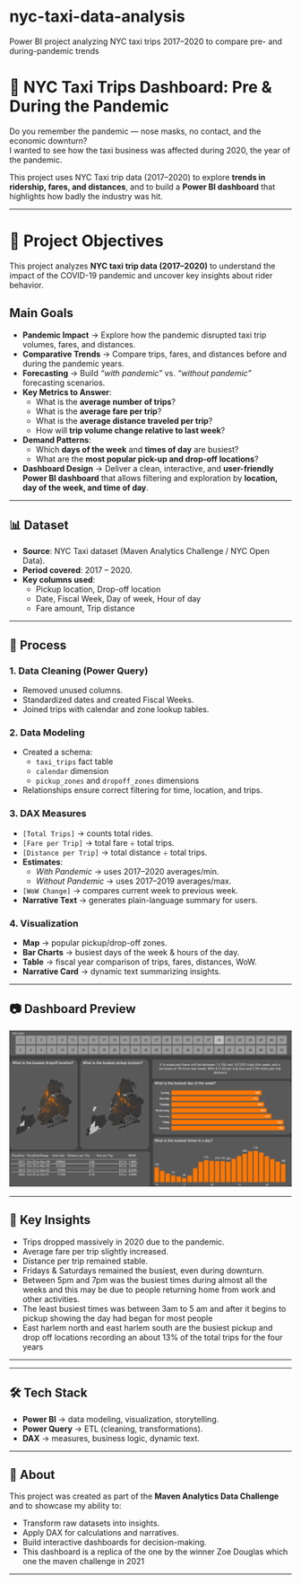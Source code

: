 # nyc-taxi-data-analysis
Power BI project analyzing NYC taxi trips 2017–2020 to compare pre- and during-pandemic trends

# 🚖 NYC Taxi Trips Dashboard: Pre & During the Pandemic

Do you remember the pandemic — nose masks, no contact, and the economic downturn?  
I wanted to see how the taxi business was affected during 2020, the year of the pandemic.  

This project uses NYC Taxi trip data (2017–2020) to explore **trends in ridership, fares, and distances**, and to build a **Power BI dashboard** that highlights how badly the industry was hit.

---

# 🎯 Project Objectives  

This project analyzes **NYC taxi trip data (2017–2020)** to understand the impact of the COVID-19 pandemic and uncover key insights about rider behavior.  

## Main Goals  
- **Pandemic Impact** → Explore how the pandemic disrupted taxi trip volumes, fares, and distances.  
- **Comparative Trends** → Compare trips, fares, and distances before and during the pandemic years.  
- **Forecasting** → Build *“with pandemic”* vs. *“without pandemic”* forecasting scenarios.  
- **Key Metrics to Answer**:  
  - What is the **average number of trips**?  
  - What is the **average fare per trip**?  
  - What is the **average distance traveled per trip**?  
  - How will **trip volume change relative to last week**?  
- **Demand Patterns**:  
  - Which **days of the week** and **times of day** are busiest?  
  - What are the **most popular pick-up and drop-off locations**?  
- **Dashboard Design** → Deliver a clean, interactive, and **user-friendly Power BI dashboard** that allows filtering and exploration by **location, day of the week, and time of day**.  

---

## 📊 Dataset
- **Source**: NYC Taxi dataset (Maven Analytics Challenge / NYC Open Data).  
- **Period covered**: 2017 – 2020.  
- **Key columns used**:  
  - Pickup location, Drop-off location  
  - Date, Fiscal Week, Day of week, Hour of day  
  - Fare amount, Trip distance  

---

## 🔧 Process

### 1. Data Cleaning (Power Query)
- Removed unused columns.  
- Standardized dates and created Fiscal Weeks.  
- Joined trips with calendar and zone lookup tables.  

### 2. Data Modeling
- Created a  schema:
  - `taxi_trips` fact table  
  - `calendar` dimension  
  - `pickup_zones` and `dropoff_zones` dimensions  
- Relationships ensure correct filtering for time, location, and trips.  

### 3. DAX Measures
- `[Total Trips]` → counts total rides.  
- `[Fare per Trip]` → total fare ÷ total trips.  
- `[Distance per Trip]` → total distance ÷ total trips.  
- **Estimates**:  
  - *With Pandemic* → uses 2017–2020 averages/min.  
  - *Without Pandemic* → uses 2017–2019 averages/max.  
- `[WoW Change]` → compares current week to previous week.  
- **Narrative Text** → generates plain-language summary for users.  

### 4. Visualization
- **Map** → popular pickup/drop-off zones.  
- **Bar Charts** → busiest days of the week & hours of the day.  
- **Table** → fiscal year comparison of trips, fares, distances, WoW.  
- **Narrative Card** → dynamic text summarizing insights.  

---

## 📷 Dashboard Preview

![Dashboard Screenshot](images/nyc-dashboard.png)

---

## 🔑 Key Insights
- Trips dropped massively in 2020 due to the pandemic.  
- Average fare per trip slightly increased.  
- Distance per trip remained stable.  
- Fridays & Saturdays remained the busiest, even during downturn.
- Between 5pm and 7pm was the busiest times during almost all the weeks and this may be due to people returning home from work and other activities.
- The least busiest times was between 3am to 5 am and after it begins to pickup showing the day had began for most people
- East harlem north and east harlem south are the busiest pickup and drop off locations recording an about 13% of the total trips for the four years

---


---

## 🛠 Tech Stack
- **Power BI** → data modeling, visualization, storytelling.  
- **Power Query** → ETL (cleaning, transformations).  
- **DAX** → measures, business logic, dynamic text.  

---

## 📌 About
This project was created as part of the **Maven Analytics Data Challenge** and to showcase my ability to:  
- Transform raw datasets into insights.  
- Apply DAX for calculations and narratives.  
- Build interactive dashboards for decision-making.
- This dashboard is a replica of the one by the winner Zoe Douglas which one the maven challenge in 2021

---
